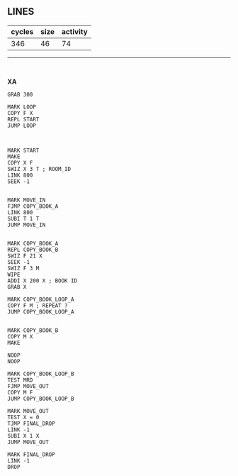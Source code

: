 ## LINES

| cycles | size | activity |
| ------ | ---- | -------- |
| 346 | 46 | 74 |
<hr>
<br>

**XA**

```
GRAB 300

MARK LOOP
COPY F X
REPL START
JUMP LOOP



MARK START
MAKE
COPY X F
SWIZ X 3 T ; ROOM_ID
LINK 800
SEEK -1


MARK MOVE_IN
FJMP COPY_BOOK_A
LINK 800
SUBI T 1 T
JUMP MOVE_IN


MARK COPY_BOOK_A
REPL COPY_BOOK_B
SWIZ F 21 X
SEEK -1
SWIZ F 3 M
WIPE
ADDI X 200 X ; BOOK ID
GRAB X

MARK COPY_BOOK_LOOP_A
COPY F M ; REPEAT ?
JUMP COPY_BOOK_LOOP_A


MARK COPY_BOOK_B
COPY M X
MAKE

NOOP
NOOP

MARK COPY_BOOK_LOOP_B
TEST MRD
FJMP MOVE_OUT
COPY M F
JUMP COPY_BOOK_LOOP_B

MARK MOVE_OUT
TEST X = 0
TJMP FINAL_DROP
LINK -1
SUBI X 1 X
JUMP MOVE_OUT

MARK FINAL_DROP
LINK -1
DROP
```
